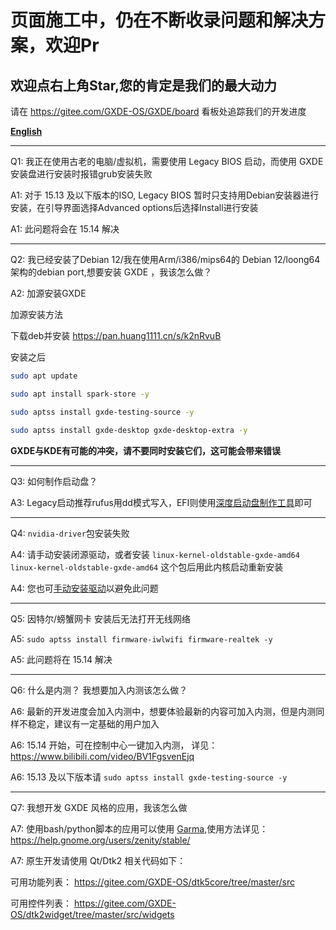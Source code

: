 # 页面施工中，仍在不断收录问题和解决方案，欢迎Pr

## 欢迎点右上角Star,您的肯定是我们的最大动力

请在 https://gitee.com/GXDE-OS/GXDE/board 看板处追踪我们的开发进度

**[English](./FAQ.md)**

---

Q1: 我正在使用古老的电脑/虚拟机，需要使用 Legacy BIOS 启动，而使用 GXDE 安装盘进行安装时报错grub安装失败

A1: 对于 15.13 及以下版本的ISO, Legacy BIOS 暂时只支持用Debian安装器进行安装，在引导界面选择Advanced options后选择Install进行安装

A1: 此问题将会在 15.14 解决

---

Q2: 我已经安装了Debian 12/我在使用Arm/i386/mips64的 Debian 12/loong64架构的debian port,想要安装 GXDE ，我该怎么做？

A2: 加源安装GXDE

加源安装方法

下载deb并安装 https://pan.huang1111.cn/s/k2nRvuB

安装之后 

```bash
sudo apt update

sudo apt install spark-store -y

sudo aptss install gxde-testing-source -y

sudo aptss install gxde-desktop gxde-desktop-extra -y

```

**GXDE与KDE有可能的冲突，请不要同时安装它们，这可能会带来错误**

---

Q3: 如何制作启动盘？

A3: Legacy启动推荐rufus用dd模式写入，EFI则使用[深度启动盘制作工具](https://www.deepin.org/zh/original/deepin-boot-maker/)即可


---

Q4: `nvidia-driver`包安装失败

A4: 请手动安装闭源驱动，或者安装 `linux-kernel-oldstable-gxde-amd64 
linux-kernel-oldstable-gxde-amd64` 这个包后用此内核启动重新安装

A4: 您也可[手动安装驱动](https://bbs.deepin.org/post/232923)以避免此问题

---

Q5: 因特尔/螃蟹网卡 安装后无法打开无线网络

A5: `sudo aptss install firmware-iwlwifi firmware-realtek -y`  

A5: 此问题将在 15.14 解决

---

Q6: 什么是内测？ 我想要加入内测该怎么做？

A6: 最新的开发进度会加入内测中，想要体验最新的内容可加入内测，但是内测同样不稳定，建议有一定基础的用户加入

A6: 15.14 开始，可在控制中心一键加入内测， 详见： https://www.bilibili.com/video/BV1FgsvenEjq



A6: 15.13 及以下版本请 `sudo aptss install gxde-testing-source -y`

---

Q7: 我想开发 GXDE 风格的应用，我该怎么做

A7: 使用bash/python脚本的应用可以使用 [Garma](https://gitee.com/GXDE-OS/garma),使用方法详见： https://help.gnome.org/users/zenity/stable/ 

A7: 原生开发请使用 Qt/Dtk2 相关代码如下： 

可用功能列表： https://gitee.com/GXDE-OS/dtk5core/tree/master/src

可用控件列表： https://gitee.com/GXDE-OS/dtk2widget/tree/master/src/widgets